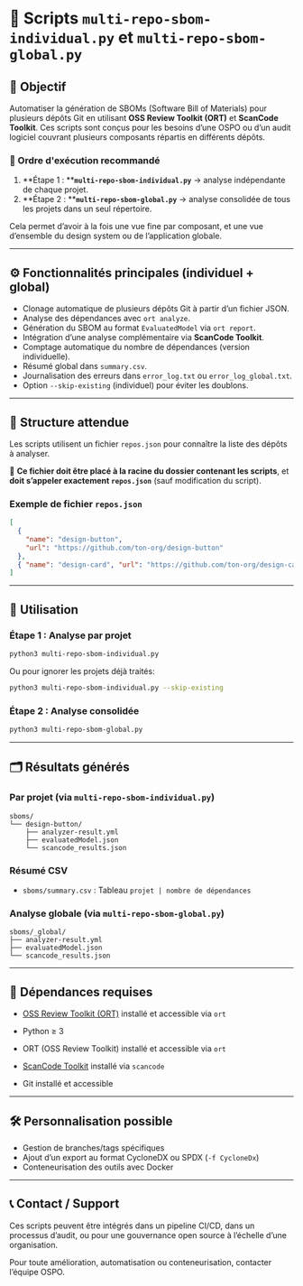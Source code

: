 # 🧰 Scripts `multi-repo-sbom-individual.py` et `multi-repo-sbom-global.py`

## 📌 Objectif

Automatiser la génération de SBOMs (Software Bill of Materials) pour plusieurs dépôts Git en utilisant **OSS Review Toolkit (ORT)** et **ScanCode Toolkit**. Ces scripts sont conçus pour les besoins d’une OSPO ou d’un audit logiciel couvrant plusieurs composants répartis en différents dépôts.

### 🧭 Ordre d'exécution recommandé

1. \*\*Étape 1 : \*\***`multi-repo-sbom-individual.py`** → analyse indépendante de chaque projet.
2. \*\*Étape 2 : \*\***`multi-repo-sbom-global.py`** → analyse consolidée de tous les projets dans un seul répertoire.

Cela permet d’avoir à la fois une vue fine par composant, et une vue d’ensemble du design system ou de l’application globale.

---

## ⚙️ Fonctionnalités principales (individuel + global)

- Clonage automatique de plusieurs dépôts Git à partir d’un fichier JSON.
- Analyse des dépendances avec `ort analyze`.
- Génération du SBOM au format `EvaluatedModel` via `ort report`.
- Intégration d’une analyse complémentaire via **ScanCode Toolkit**.
- Comptage automatique du nombre de dépendances (version individuelle).
- Résumé global dans `summary.csv`.
- Journalisation des erreurs dans `error_log.txt` ou `error_log_global.txt`.
- Option `--skip-existing` (individuel) pour éviter les doublons.

---

## 📁 Structure attendue

Les scripts utilisent un fichier `repos.json` pour connaître la liste des dépôts à analyser.

📌 **Ce fichier doit être placé à la racine du dossier contenant les scripts**, et **doit s’appeler exactement `repos.json`** (sauf modification du script).


### Exemple de fichier `repos.json`

```json
[
  {
    "name": "design-button",
    "url": "https://github.com/ton-org/design-button"
  },
  { "name": "design-card", "url": "https://github.com/ton-org/design-card" }
]
```

---

## 🚀 Utilisation

### Étape 1 : Analyse par projet

```bash
python3 multi-repo-sbom-individual.py
```

Ou pour ignorer les projets déjà traités:

```bash
python3 multi-repo-sbom-individual.py --skip-existing
```

### Étape 2 : Analyse consolidée

```bash
python3 multi-repo-sbom-global.py
```

---

## 🗂️ Résultats générés

### Par projet (via `multi-repo-sbom-individual.py`)

```
sboms/
└── design-button/
    ├── analyzer-result.yml
    ├── evaluatedModel.json
    └── scancode_results.json
```

### Résumé CSV

- `sboms/summary.csv` : Tableau `projet | nombre de dépendances`

### Analyse globale (via `multi-repo-sbom-global.py`)

```
sboms/_global/
├── analyzer-result.yml
├── evaluatedModel.json
└── scancode_results.json
```

---

## 🔎 Dépendances requises

- [OSS Review Toolkit (ORT)](https://github.com/oss-review-toolkit/ort) installé et accessible via `ort`

- Python ≥ 3

- ORT (OSS Review Toolkit) installé et accessible via `ort`

- [ScanCode Toolkit](https://github.com/nexB/scancode-toolkit) installé via `scancode`

- Git installé et accessible

---

## 🛠️ Personnalisation possible

- Gestion de branches/tags spécifiques
- Ajout d’un export au format CycloneDX ou SPDX (`-f CycloneDx`)
- Conteneurisation des outils avec Docker

---

## 📞 Contact / Support

Ces scripts peuvent être intégrés dans un pipeline CI/CD, dans un processus d’audit, ou pour une gouvernance open source à l’échelle d’une organisation.

Pour toute amélioration, automatisation ou conteneurisation, contacter l’équipe OSPO.

